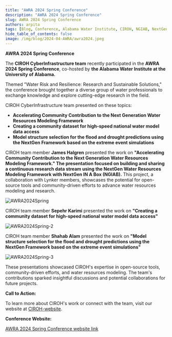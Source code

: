 ```yaml
---
title: "AWRA 2024 Spring Conference"
description: "AWRA 2024 Spring Conference"
slug: AWRA 2024 Spring Conference
authors: arpita
tags: [Blog, Conference, Alabama Water Institute, CIROH, NGIAB, NextGen Datastream, National Water Model]
hide_table_of_contents: false
image: /img/blog/2024-04-AWRA/awra2024.jpeg
---
```


**AWRA 2024 Spring Conference**

The **CIROH CyberInfrastructure team** recently participated in the **AWRA 2024 Spring Conference**, co-hosted by **the Alabama Water Institute at the University of Alabama.**

Themed "Water Risk and Resilience: Research and Sustainable Solutions," the conference brought together a diverse group of water professionals to exchange knowledge and explore cutting-edge research in the field.
<!-- truncate -->
CIROH CyberInfrastructure team presented on these topics:
* **Accelerating Community Contribution to the Next Generation Water Resources Modeling Framework**
* **Creating a community dataset for high-speed national water model data access**
* **Model structure selection for the flood and drought predictions using the NextGen Framework based on the extreme event simulations**

CIROH team member **James Halgren** presented the work on **"Accelerating Community Contribution to the Next Generation Water Resources Modeling Framework." The presentation focused on building and sharing a continuous research data stream using the NextGen Water Resources Modeling Framework with NextGen IN A Box (NGIAB).** This project, a collaboration with Lynker members, showcases the potential for open-source tools and community-driven efforts to advance water resources modeling and research.

<div className="hero-image" style={{ textAlign: 'center' }}>
        <img src="/img/blog/2024-04-AWRA/awra2024.jpeg" alt="AWRA2024Spring" style={{ width: '80%' }} />
</div>

CIROH team member **Sepehr Karimi** presented the work on **"Creating a community dataset for high-speed national water model data access"**

<div className="hero-image" style={{ textAlign: 'center' }}>
        <img src="/img/blog/2024-04-AWRA/AWRA2024-2.png" alt="AWRA2024Spring-2" style={{ width: '80%' }} />
</div>

CIROH team member **Shahab Alam** presented the work on **"Model structure selection for the flood and drought predictions using the NextGen Framework based on the extreme event simulations"**

<div className="hero-image" style={{ textAlign: 'center' }}>
        <img src="/img/blog/2024-04-AWRA/AWRA2024-3.png" alt="AWRA2024Spring-3" style={{ width: '80%' }} />
</div>

These presentations showcased CIROH's expertise in open-source tools, community-driven efforts, and water resources modeling. The team's contributions sparked insightful discussions and potential collaborations for future projects.

**Call to Action:**

To learn more about CIROH's work or connect with the team, visit our website at [CIROH-website](https://ciroh.ua.edu/).

**Conference Website:**

[AWRA 2024 Spring Conference website link](https://www.awra.org/Members/Events_and_Education/Events/2024-Spring-Conference/2024_Spring_Conference.aspx)
